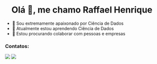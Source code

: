  <h1 align="center">Olá 👋, me chamo Raffael Henrique</h1>

- 👀 Sou extremamente apaixonado por Ciência de Dados
- 🌱 Atualmente estou aprendendo Ciência de Dados
- 💞️ Estou procurando colaborar com pessoas e empresas

### Contatos:

<div>
<a href = "mailto:raffael3535@gmail.com"><img src="https://img.shields.io/badge/Gmail-D14836?style=for-the-badge&logo=gmail&logoColor=white" target="_blank"></a>
<a href="https://www.linkedin.com/in/raffael-henrique-59922520a/" target="_blank"><img src="https://img.shields.io/badge/-LinkedIn-%230077B5?style=for-the-badge&logo=linkedin&logoColor=white" target="_blank"></a>   
</div>
